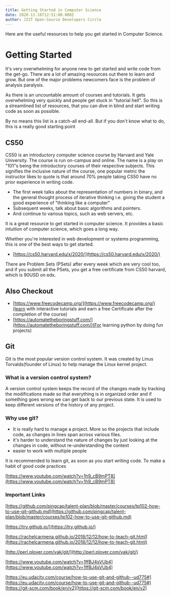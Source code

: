 ```yaml
---
title: Getting Started in Computer Science
date: 2020-11-16T12:51:00.000Z
author: JIIT Open-Source Developers Circle
---
```


Here are the useful resources to help you get started in Computer Science.

<!-- more -->

# Getting Started

It's very overwhelming for anyone new to get started and write code from the
get-go. There are a lot of amazing resources out there to learn and grow. But
one of the major problems newcomers face is the problem of analysis paralysis.

As there is an uncountable amount of courses and tutorials. It gets overwhelming
very quickly and people get stuck in "tutorial hell". So this is a streamlined
list of resources, that you can dive in blind and start writing code as soon as
possible.

By no means this list is a catch-all end-all. But if you don't know what to do,
this is a really good starting point

## CS50

CS50 is an introductory computer science course by Harvard and Yale University.
The course is run on-campus and online. The name is a play on "101"s being the
introductory courses of their respective subjects. This signifies the inclusive
nature of the course, one popular metric the instructor likes to quote is that
around 70% people taking CS50 have no prior experience in writing code.

- The first week talks about the representation of numbers in binary, and the
  general thought process of iterative thinking i.e. giving the student a good
  experience of "thinking like a computer"
- Subsequent weeks, talk about basic algorithms and pointers.
- And continue to various topics, such as web servers, etc.

It is a great resource to get started in computer science. It provides a basic
intuition of computer science, which goes a long way.

Whether you're interested in web development or systems programming, this is one
of the best ways to get started.

- [https://cs50.harvard.edu/x/2020/](https://cs50.harvard.edu/x/2020/)

There are Problem Sets (PSets) after every week which are very cool too, and if
you submit all the PSets, you get a free certificate from CS50 harvard, which is
90USD on edx.

## Also Checkout

- [https://www.freecodecamp.org/](https://www.freecodecamp.org/)(learn with
  interactive tutorials and earn a free Certificate after the completion of the
  course)
- [https://automatetheboringstuff.com/](https://automatetheboringstuff.com/)(For
  learning python by doing fun projects)

## Git

Git is the most popular version control system. It was created by Linus
Torvalds(founder of Linux) to help manage the Linux kernel project.

### What is a version control system?

A version control system keeps the record of the changes made by tracking the
modifications made so that everything is in organized order and if something
goes wrong we can get back to our previous state. It is used to keep different
versions of the history of any project.

### Why use git?

- It is really hard to manage a project. More so the projects that include code,
  as changes in lines span across various files.
- it's harder to understand the nature of changes by just looking at the changes
  in code, without re-understanding the context
- easier to work with multiple people

It is recommended to learn git, as soon as you start writing code. To make a
habit of good code practices

[https://www.youtube.com/watch?v=1h9_cB9mPT8](https://www.youtube.com/watch?v=1h9_cB9mPT8)

### Important Links

[https://github.com/pingcap/talent-plan/blob/master/courses/tp102-how-to-use-git-github.md](https://github.com/pingcap/talent-plan/blob/master/courses/tp102-how-to-use-git-github.md)

[https://try.github.io/](https://try.github.io/)

[https://rachelcarmena.github.io/2018/12/12/how-to-teach-git.html](https://rachelcarmena.github.io/2018/12/12/how-to-teach-git.html)

[http://perl.plover.com/yak/git/](http://perl.plover.com/yak/git/)

[https://www.youtube.com/watch?v=1ffBJ4sVUb4](https://www.youtube.com/watch?v=1ffBJ4sVUb4)

[https://eu.udacity.com/course/how-to-use-git-and-github--ud775#](https://eu.udacity.com/course/how-to-use-git-and-github--ud775#)
[https://git-scm.com/book/en/v2](https://git-scm.com/book/en/v2)
